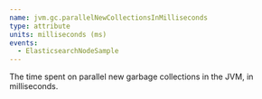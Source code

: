 ```yaml
---
name: jvm.gc.parallelNewCollectionsInMilliseconds
type: attribute
units: milliseconds (ms)
events:
  - ElasticsearchNodeSample
---
```


The time spent on parallel new garbage collections in the JVM, in milliseconds.